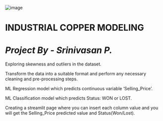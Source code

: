 ![image](https://github.com/Srinivasan2821/Industrial-Copper-Modeling/assets/154582529/74855a0e-4312-45c5-b4c3-71f0e5d11880)

# INDUSTRIAL COPPER MODELING
# _Project  By - Srinivasan P._

Exploring skewness and outliers in the dataset.

Transform the data into a suitable format and perform any necessary cleaning and pre-processing steps.

ML Regression model which predicts continuous variable ‘Selling_Price’.

ML Classification model which predicts Status: WON or LOST.

Creating a streamlit page where you can insert each column value and you will get the Selling_Price predicted value and Status(Won/Lost).
